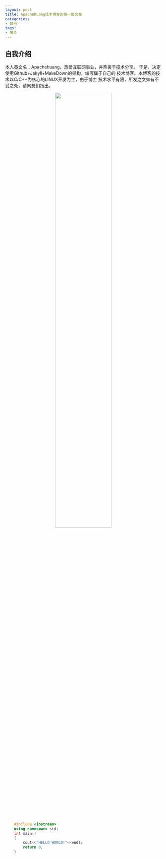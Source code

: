 ```yaml
---
layout: post
title: Apachehuang技术博客的第一篇文章
categories:
- 其他
tags:
- 简介
---
```


## **自我介绍**

  本人英文名：Apachehuang，热爱互联网事业，并热衷于技术分享。
于是，决定使用Github+Jekyll+MakeDown的架构，编写属于自己的
技术博客。本博客的技术以C/C++为核心的LINUX开发为主，由于博主
技术水平有限，所发之文如有不妥之处，请网友们指出。

<div align=center>
<img src="http://i4.piimg.com/3c651a1b2538606f.jpg" style="width: 60%; height: 60%"/>
</div>

```cpp
	#include <iostream>  
	using namespace std;
	int main()
	{
		cout<<"HELLO WORLD!"<<endl;
		return 0;
	}
```
